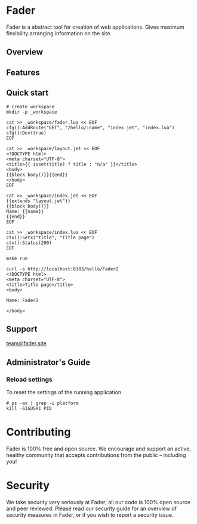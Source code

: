 # Fader

Fader is a abstract tool for creation of web applications. Gives maximum flexibility arranging information on the site.

## Overview

## Features

## Quick start
```shell
# create workspace
mkdir -p _workspace

cat >> _workspace/fader.lua << EOF
cfg():AddRoute("GET", "/hello/:name", "index.jet", "index.lua")
cfg():Dev(true)
EOF

cat >> _workspace/layout.jet << EOF
<!DOCTYPE html>
<meta charset="UTF-8">
<title>{{ isset(title) ? title : "n/a" }}</title>
<body>
{{block body()}}{{end}}
</body>
EOF

cat >> _workspace/index.jet << EOF
{{extends "layout.jet"}}
{{block body()}}
Name: {{name}}
{{end}}
EOF

cat >> _workspace/index.lua << EOF
ctx():Setx("title", "Title page")
ctx():Status(200)
EOF

make run

curl -s http://localhost:8383/hello/Fader2
<!DOCTYPE html>
<meta charset="UTF-8">
<title>Title page</title>
<body>

Name: Fader2

</body>
```

## Support

team@fader.site

## Administrator's Guide

### Reload settings

To reset the settings of the running application

```shell
# ps -ax | grep -i platform
kill -SIGUSR1 PID
```

# Contributing

Fader is 100% free and open source. We encourage and support an active, healthy community that accepts contributions from the public – including you!

# Security

We take security very seriously at Fader; all our code is 100% open source and peer reviewed. Please read our security guide for an overview of security measures in Fader, or if you wish to report a security issue.